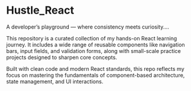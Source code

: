 ﻿# Hustle_React
 A developer’s playground — where consistency meets curiosity....
 
 This repository is a curated collection of my hands-on React learning journey. It includes a wide range of reusable components like navigation bars, input fields, and validation forms, along with small-scale 
  practice projects designed to sharpen core concepts.
  
   Built with clean code and modern React standards, this repo reflects my focus on mastering the fundamentals of component-based architecture, state management, and UI interactions.
